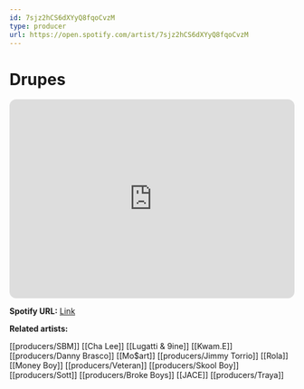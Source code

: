 ```yaml
---
id: 7sjz2hCS6dXYyQ8fqoCvzM
type: producer
url: https://open.spotify.com/artist/7sjz2hCS6dXYyQ8fqoCvzM
---
```

# Drupes

<iframe style="border-radius:12px" src="https://open.spotify.com/embed/artist/7sjz2hCS6dXYyQ8fqoCvzM" width="100%" height="352" frameBorder="0" allowfullscreen="" allow="autoplay; clipboard-write; encrypted-media; fullscreen; picture-in-picture" loading="lazy"></iframe>

**Spotify URL:** [Link](https://open.spotify.com/artist/7sjz2hCS6dXYyQ8fqoCvzM)

**Related artists:**

[[producers/SBM]]
[[Cha Lee]]
[[Lugatti & 9ine]]
[[Kwam.E]]
[[producers/Danny Brasco]]
[[Mo$art]]
[[producers/Jimmy Torrio]]
[[Rola]]
[[Money Boy]]
[[producers/Veteran]]
[[producers/Skool Boy]]
[[producers/Sott]]
[[producers/Broke Boys]]
[[JACE]]
[[producers/Traya]]
